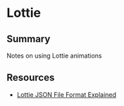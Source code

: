 # Lottie

## Summary
Notes on using Lottie animations

## Resources
- [Lottie JSON File Format Explained](https://codingwithmitch.com/blog/understanding-the-internals-of-lottie-rendering-the-animation-file/)